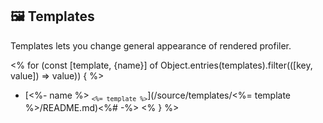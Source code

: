 ## 🖼️ Templates

Templates lets you change general appearance of rendered profiler.

<% for (const [template, {name}] of Object.entries(templates).filter(([key, value]) => value)) { %>

- [<%- name %> <sub>`<%= template %>`</sub>](/source/templates/<%= template %>/README.md)<%# -%>
  <% } %>
